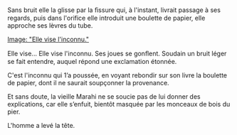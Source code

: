 Sans bruit elle la glisse par la ﬁssure qui, à l'instant, livrait passage à ses
regards, puis dans l'orifice elle introduit une boulette de papier, elle approche ses lèvres du tube.

[Image: "Elle vise l'inconnu."](../images/1-page-137.JPG)

Elle vise... Elle vise l'inconnu. Ses joues se gonﬂent. Soudain un bruit
léger se fait entendre, auquel répond une exclamation étonnée.

C'est l'inconnu qui 1’a poussée, en voyant rebondir sur son livre la boulette
de papier, dont il ne saurait soupçonner la provenance.

Et sans doute, la vieille Marahi ne se soucie pas de lui donner des explications, car elle s’enfuit, bientôt masquée par les monceaux de bois du pier.

L'homme a levé la tête.
